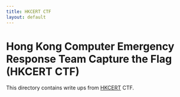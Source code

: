 ```yaml
---
title: HKCERT CTF
layout: default
---
```


# Hong Kong Computer Emergency Response Team Capture the Flag (HKCERT CTF)

This directory contains write ups from [HKCERT](https://ctf.hkcert.org/index.html) CTF.
